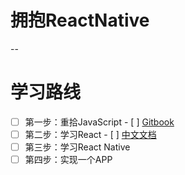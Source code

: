 # 拥抱ReactNative
--

# 学习路线
- [ ] 第一步：重拾JavaScript
		- [ ] [Gitbook](https://gitbookio.gitbooks.io/javascript/content/)
- [ ] 第二步：学习React
		- [ ] [中文文档](http://reactjs.cn/react/docs/getting-started-zh-CN.html)
- [ ] 第三步：学习React Native
- [ ] 第四步：实现一个APP